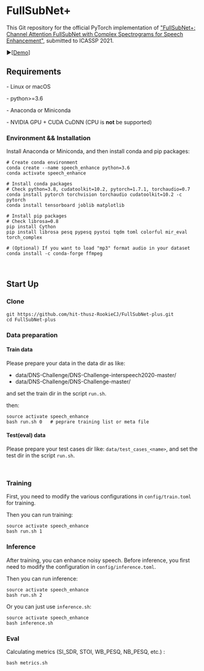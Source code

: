 # FullSubNet+

This Git repository for the official PyTorch implementation of ["FullSubNet+: Channel Attention FullSubNet with Complex Spectrograms for Speech Enhancement"](),  submitted to ICASSP 2021.

▶[[Demo](https://hit-thusz-rookiecj.github.io/fullsubnet-plus.github.io/)]



## Requirements

\- Linux or macOS 

\- python>=3.6

\- Anaconda or Miniconda

\- NVIDIA GPU + CUDA CuDNN (CPU is **not** be supported)



### Environment && Installation

Install Anaconda or Miniconda, and then install conda and pip packages:

```shell
# Create conda environment
conda create --name speech_enhance python=3.6
conda activate speech_enhance

# Install conda packages
# Check python=3.8, cudatoolkit=10.2, pytorch=1.7.1, torchaudio=0.7
conda install pytorch torchvision torchaudio cudatoolkit=10.2 -c pytorch
conda install tensorboard joblib matplotlib

# Install pip packages
# Check librosa=0.8
pip install Cython
pip install librosa pesq pypesq pystoi tqdm toml colorful mir_eval torch_complex

# (Optional) If you want to load "mp3" format audio in your dataset
conda install -c conda-forge ffmpeg
```

<br/> 

## Start Up

### Clone

```shell
git https://github.com/hit-thusz-RookieCJ/FullSubNet-plus.git
cd FullSubNet-plus
```



### Data preparation

#### Train data

Please prepare your data in the data dir as like:

- data/DNS-Challenge/DNS-Challenge-interspeech2020-master/
- data/DNS-Challenge/DNS-Challenge-master/

and set the train dir in the script `run.sh`.

then:

```shell
source activate speech_enhance
bash run.sh 0   # peprare training list or meta file
```

#### Test(eval) data

Please prepare your test cases dir like: `data/test_cases_<name>`, and set the test dir in the script `run.sh`.

<br/>

### Training

First, you need to modify the various configurations in `config/train.toml` for training.

Then you can run training:

```shell
source activate speech_enhance
bash run.sh 1   
```



### Inference

After training, you can enhance noisy speech.  Before inference, you first need to modify the configuration in `config/inference.toml`.

Then you can run inference:

```shell
source activate speech_enhance
bash run.sh 2
```

Or you can just use `inference.sh`:

```shell
source activate speech_enhance
bash inference.sh
```



### Eval

Calculating metrics (SI_SDR, STOI, WB_PESQ, NB_PESQ, etc.) :

```shell
bash metrics.sh
```

